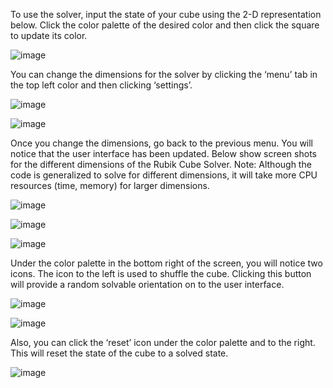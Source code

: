 To use the solver, input the state of your cube using the 2-D representation below. Click the color palette of the desired color and then click the square to update its color.

![image](https://user-images.githubusercontent.com/14824605/34399937-0d8f5c1e-eb5a-11e7-844c-cf24ab007ddd.png)

You can change the dimensions for the solver by clicking the ‘menu’ tab in the top left color and then clicking ‘settings’. 

![image](https://user-images.githubusercontent.com/14824605/34400014-f2b650f4-eb5a-11e7-94a7-4eea39808bf8.png)


![image](https://user-images.githubusercontent.com/14824605/34399827-37102f38-eb59-11e7-8339-0f17caa68b8b.png)

Once you change the dimensions, go back to the previous menu. You will notice that the user interface has been updated. Below show screen shots for the different dimensions of the Rubik Cube Solver. Note: Although the code is generalized to solve for different dimensions, it will take more CPU resources (time, memory) for larger dimensions.


![image](https://user-images.githubusercontent.com/14824605/34399839-4fb25dae-eb59-11e7-9096-b832fad9fcbe.png)

![image](https://user-images.githubusercontent.com/14824605/34399844-5a1bbd4e-eb59-11e7-87b1-5d25a827f9be.png)

![image](https://user-images.githubusercontent.com/14824605/34399865-8c035baa-eb59-11e7-9d16-584f4cca3497.png)


Under the color palette in the bottom right of the screen, you will notice two icons. The icon to the left is used to shuffle the cube. Clicking this button will provide a random solvable orientation on to the user interface.

![image](https://user-images.githubusercontent.com/14824605/34399888-b1778c62-eb59-11e7-80b2-f15a47b3865f.png)

![image](https://user-images.githubusercontent.com/14824605/34399899-c176040e-eb59-11e7-92f1-9aab4cc6248e.png)

Also, you can click the ‘reset’ icon under the color palette and to the right. This will reset the state of the cube to a solved state.

![image](https://user-images.githubusercontent.com/14824605/34399919-e16ff62a-eb59-11e7-86c8-c5906c1a5fce.png)
